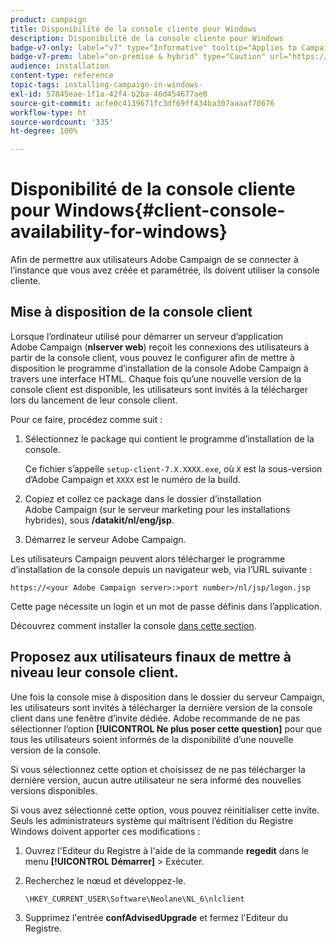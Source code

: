 ```yaml
---
product: campaign
title: Disponibilité de la console cliente pour Windows
description: Disponibilité de la console cliente pour Windows
badge-v7-only: label="v7" type="Informative" tooltip="Applies to Campaign Classic v7 only"
badge-v7-prem: label="on-premise & hybrid" type="Caution" url="https://experienceleague.adobe.com/docs/campaign-classic/using/installing-campaign-classic/architecture-and-hosting-models/hosting-models-lp/hosting-models.html" tooltip="Applies to on-premise and hybrid deployments only"
audience: installation
content-type: reference
topic-tags: installing-campaign-in-windows-
exl-id: 57845eae-1f1a-42f4-b2ba-46d454677ae0
source-git-commit: acfe0c4139671fc3df69ff434ba307aaaaf70676
workflow-type: ht
source-wordcount: '335'
ht-degree: 100%

---
```


# Disponibilité de la console cliente pour Windows{#client-console-availability-for-windows}



Afin de permettre aux utilisateurs Adobe Campaign de se connecter à l’instance que vous avez créée et paramétrée, ils doivent utiliser la console cliente.

## Mise à disposition de la console client

Lorsque l’ordinateur utilisé pour démarrer un serveur d’application Adobe Campaign (**nlserver web**) reçoit les connexions des utilisateurs à partir de la console client, vous pouvez le configurer afin de mettre à disposition le programme d’installation de la console Adobe Campaign à travers une interface HTML. Chaque fois qu’une nouvelle version de la console client est disponible, les utilisateurs sont invités à la télécharger lors du lancement de leur console client.

Pour ce faire, procédez comme suit :

1. Sélectionnez le package qui contient le programme d’installation de la console.

   Ce fichier s’appelle `setup-client-7.X.XXXX.exe`, où `X` est la sous-version d’Adobe Campaign et `XXXX` est le numéro de la build.

1. Copiez et collez ce package dans le dossier d’installation Adobe Campaign (sur le serveur marketing pour les installations hybrides), sous **/datakit/nl/eng/jsp**.
1. Démarrez le serveur Adobe Campaign.

Les utilisateurs Campaign peuvent alors télécharger le programme d’installation de la console depuis un navigateur web, via l’URL suivante :

```
https://<your Adobe Campaign server>:>port number>/nl/jsp/logon.jsp
```

Cette page nécessite un login et un mot de passe définis dans l’application.

Découvrez comment installer la console [dans cette section](../../installation/using/installing-the-client-console.md).

## Proposez aux utilisateurs finaux de mettre à niveau leur console client.

Une fois la console mise à disposition dans le dossier du serveur Campaign, les utilisateurs sont invités à télécharger la dernière version de la console client dans une fenêtre d’invite dédiée. Adobe recommande de ne pas sélectionner l’option **[!UICONTROL Ne plus poser cette question]** pour que tous les utilisateurs soient informés de la disponibilité d’une nouvelle version de la console.

Si vous sélectionnez cette option et choisissez de ne pas télécharger la dernière version, aucun autre utilisateur ne sera informé des nouvelles versions disponibles.

Si vous avez sélectionné cette option, vous pouvez réinitialiser cette invite. Seuls les administrateurs système qui maîtrisent l’édition du Registre Windows doivent apporter ces modifications :

1. Ouvrez l&#39;Editeur du Registre à l&#39;aide de la commande **regedit** dans le menu **[!UICONTROL Démarrer]** > Exécuter.
1. Recherchez le nœud et développez-le.

   ```
   \HKEY_CURRENT_USER\Software\Neolane\NL_6\nlclient
   ```

1. Supprimez l&#39;entrée **confAdvisedUpgrade** et fermez l&#39;Editeur du Registre.
